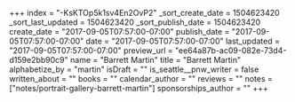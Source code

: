 +++
index = "-KsKTOp5k1sv4En2OvP2"
_sort_create_date = 1504623420
_sort_last_updated = 1504623420
_sort_publish_date = 1504623420
create_date = "2017-09-05T07:57:00-07:00"
publish_date = "2017-09-05T07:57:00-07:00"
date = "2017-09-05T07:57:00-07:00"
last_updated = "2017-09-05T07:57:00-07:00"
preview_url = "ee64a87b-ac09-082e-73d4-d159e2bb90c9"
name = "Barrett Martin"
title = "Barrett Martin"
alphabetize_by = "martin"
isDraft = ""
is_seattle__pnw_writer = false
written_about = ""
books = ""
calendar_author = ""
reviews = ""
notes = ["notes/portrait-gallery-barrett-martin"]
sponsorships_author = ""
+++
